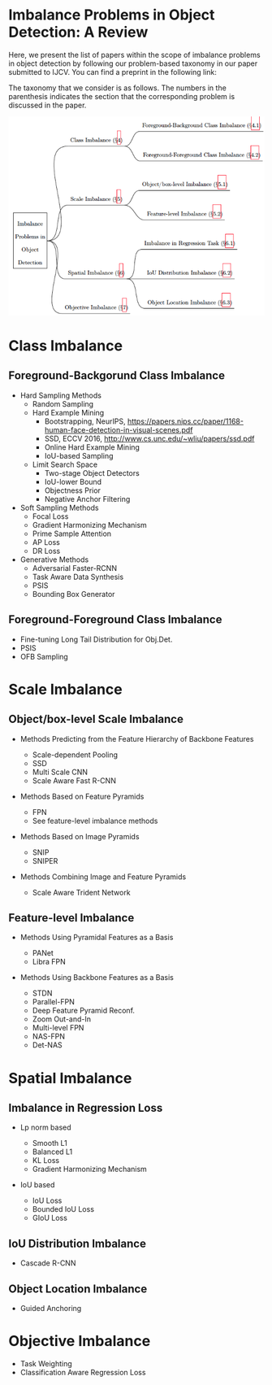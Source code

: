 # Imbalance Problems in Object Detection: A Review

Here, we present the list of papers within the scope of imbalance problems in object detection by following our problem-based taxonomy in our paper submitted to IJCV. You can find a preprint in the following link:

The taxonomy that we consider is as follows. The numbers in the parenthesis indicates the section that the corresponding problem is discussed in the paper.

![ProblemTaxonomy](assets/taxonomy.png)

# Class Imbalance

## Foreground-Backgorund Class Imbalance
- Hard Sampling Methods
   - Random Sampling  
   - Hard Example Mining  
     - Bootstrapping, NeurIPS, <https://papers.nips.cc/paper/1168-human-face-detection-in-visual-scenes.pdf> 
     - SSD, ECCV 2016, <http://www.cs.unc.edu/~wliu/papers/ssd.pdf>
     - Online Hard Example Mining
     - IoU-based Sampling
   - Limit Search Space  
     - Two-stage Object Detectors 
     - IoU-lower Bound
     - Objectness Prior  
     - Negative Anchor Filtering
- Soft Sampling Methods  
   - Focal Loss 
   - Gradient Harmonizing Mechanism  
   - Prime Sample Attention  
   - AP Loss  
   - DR Loss  
- Generative Methods  
   - Adversarial Faster-RCNN 
   - Task Aware Data Synthesis
   - PSIS
   - Bounding Box Generator 

## Foreground-Foreground Class Imbalance  
   - Fine-tuning Long Tail Distribution for Obj.Det.
   - PSIS  
   - OFB Sampling

# Scale Imbalance

## Object/box-level Scale Imbalance

- Methods Predicting from the Feature Hierarchy of Backbone Features
  - Scale-dependent Pooling
  - SSD
  - Multi Scale CNN
  - Scale Aware Fast R-CNN

- Methods Based on Feature Pyramids
  - FPN
  - See feature-level imbalance methods

- Methods Based on Image Pyramids
  - SNIP
  - SNIPER

- Methods Combining Image and Feature Pyramids
  - Scale Aware Trident Network

## Feature-level Imbalance
- Methods Using Pyramidal Features as a Basis
  - PANet
  - Libra FPN

- Methods Using Backbone Features as a Basis
  - STDN
  - Parallel-FPN
  - Deep Feature Pyramid Reconf.
  - Zoom Out-and-In
  - Multi-level FPN
  - NAS-FPN
  - Det-NAS

# Spatial Imbalance

## Imbalance in Regression Loss
- Lp norm based
  - Smooth L1
  - Balanced L1
  - KL Loss
  - Gradient Harmonizing Mechanism

- IoU based
  - IoU Loss
  - Bounded IoU Loss
  - GIoU Loss
       
## IoU Distribution Imbalance
- Cascade R-CNN

## Object Location Imbalance
- Guided Anchoring

# Objective Imbalance
- Task Weighting
- Classification Aware Regression Loss
		
